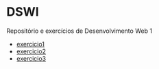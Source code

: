 # DSWI

Repositório e exercícios de Desenvolvimento Web 1
* [exercicio1](https://kaciosilva.github.io/DSWI/exercicio1/home.html)
* [exercicio2](https://kaciosilva.github.io/DSWI/exercicio2/formulario.html)
* [exercicio3](https://kaciosilva.github.io/DSWI/exercicio3/pages/home.html)
